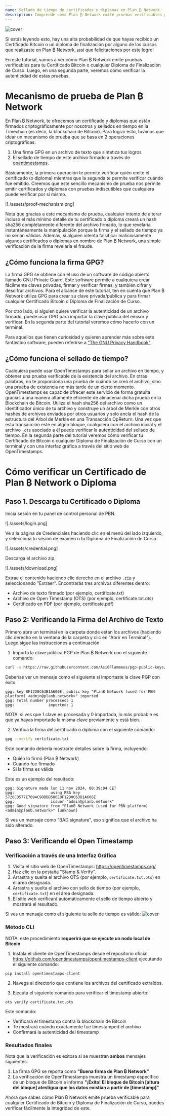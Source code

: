 ```yaml
---
name: Sellado de tiempo de certificados y diplomas en Plan ₿ Network
description: Comprende cómo Plan ₿ Network emite pruebas verificables para tu certificado y diplomas
---
```


![cover](assets/cover.webp)

Si estás leyendo esto, hay una alta probabilidad de que hayas recibido un Certificado Bitcoin o un diploma de finalización por alguno de los cursos que realizaste en Plan ₿ Network, ¡así que felicitaciones por este logro!

En este tutorial, vamos a ver cómo Plan ₿ Network emite pruebas verificables para tu Certificado Bitcoin o cualquier Diploma de Finalización de Curso. Luego, en una segunda parte, veremos cómo verificar la autenticidad de estas pruebas.

# Mecanismo de prueba de Plan ₿ Network

En Plan ₿ Network, te ofrecemos un certificado y diplomas que están firmados criptográficamente por nosotros y sellados en tiempo en la Timechain (es decir, la blockchain de Bitcoin). Para lograr esto, tuvimos que idear un mecanismo de prueba que se basa en 2 operaciones criptográficas:

1. Una firma GPG en un archivo de texto que sintetiza tus logros
2. El sellado de tiempo de este archivo firmado a través de [opentimestamps](https://opentimestamps.org/).

Básicamente, la primera operación te permite verificar quién emite el certificado (o diploma) mientras que la segunda te permite verificar cuándo fue emitido.
Creemos que este sencillo mecanismo de prueba nos permite emitir certificados y diplomas con pruebas indiscutibles que cualquiera puede verificar por sí mismo.

![./assets/proof-mechanism.png]

Nota que gracias a este mecanismo de prueba, cualquier intento de alterar incluso el más mínimo detalle de tu certificado o diploma creará un hash sha256 completamente diferente del archivo firmado, lo que revelaría instantáneamente la manipulación porque la firma y el sellado de tiempo ya no serían válidos. Además, si alguien intenta falsificar maliciosamente algunos certificados o diplomas en nombre de Plan ₿ Network, una simple verificación de la firma revelaría el fraude.

## ¿Cómo funciona la firma GPG?

La firma GPG se obtiene con el uso de un software de código abierto llamado GNU Private Guard. Este software permite a cualquiera crear fácilmente claves privadas, firmar y verificar firmas, y también cifrar y descifrar archivos. Para el alcance de este tutorial, ten en cuenta que Plan ₿ Network utiliza GPG para crear su clave privada/pública y para firmar cualquier Certificado Bitcoin o Diploma de Finalización de Curso.

Por otro lado, si alguien quiere verificar la autenticidad de un archivo firmado, puede usar GPG para importar la clave pública del emisor y verificar. En la segunda parte del tutorial veremos cómo hacerlo con un terminal.

Para aquellos que tienen curiosidad y quieren aprender más sobre este fantástico software, pueden referirse a ["The GNU Privacy Handbook"](https://www.gnupg.org/gph/en/manual/x135.html)

## ¿Cómo funciona el sellado de tiempo?

Cualquiera puede usar OpenTimestamps para sellar un archivo en tiempo, y obtener una prueba verificable de la existencia del archivo. En otras palabras, no te proporciona una prueba de cuándo se creó el archivo, sino una prueba de existencia no más tarde de un cierto momento.
OpenTimestamps es capaz de ofrecer este servicio de forma gratuita gracias a una manera altamente eficiente de almacenar dicha prueba en la Blockchain de Bitcoin. Utiliza el hash sha256 del archivo como un identificador único de tu archivo y construye un árbol de Merkle con otros hashes de archivos enviados por otros usuarios y solo ancla el hash de la estructura del Árbol de Merkle en una Transacción OpReturn.
Una vez que esta transacción esté en algún bloque, cualquiera con el archivo inicial y el archivo `.ots` asociado a él puede verificar la autenticidad del sellado de tiempo. En la segunda parte del tutorial veremos cómo verificar tu Certificado de Bitcoin o cualquier Diploma de Finalización de Curso con un terminal y con una interfaz gráfica a través del sitio web de OpenTimestamps.

# Cómo verificar un Certificado de Plan ₿ Network o Diploma

## Paso 1. Descarga tu Certificado o Diploma

Inicia sesión en tu panel de control personal de PBN.

![./assets/login.png]

Ve a la página de Credenciales haciendo clic en el menú del lado izquierdo, y selecciona tu sesión de examen o tu Diploma de Finalización de Curso.

![./assets/credential.png]

Descarga el archivo zip.

![./assets/download.png]

Extrae el contenido haciendo clic derecho en el archivo `.zip` y seleccionando "Extraer". Encontrarás tres archivos diferentes dentro:

- Archivo de texto firmado (por ejemplo, certificate.txt)
- Archivo de Open Timestamp (OTS) (por ejemplo, certificate.txt.ots)
- Certificado en PDF (por ejemplo, certificate.pdf)

## Paso 2: Verificando la Firma del Archivo de Texto

Primero abre un terminal en la carpeta donde están los archivos (haciendo clic derecho en la ventana de la carpeta y clic en "Abrir en Terminal"). Luego sigue las instrucciones a continuación

1. Importa la clave pública PGP de Plan ₿ Network con el siguiente comando:

```bash
curl -s https://raw.githubusercontent.com/Asi0Flammeus/pgp-public-keys/master/planb-network-pk.asc | gpg --import
```

Deberías ver un mensaje como el siguiente si importaste la clave PGP con éxito

```
gpg: key 8F12D0C63B1A606E: public key "PlanB Network (used for PBN platform) <admin@planb.network>" imported
gpg: Total number processed: 1
gpg:               imported: 1
```

NOTA: si ves que 1 clave es procesada y 0 importada, lo más probable es que ya hayas importado la misma clave previamente y está bien.

2. Verifica la firma del certificado o diploma con el siguiente comando:

```bash
gpg --verify certificate.txt
```

Este comando debería mostrarte detalles sobre la firma, incluyendo:

- Quién lo firmó (Plan ₿ Network)
- Cuándo fue firmado
- Si la firma es válida

Este es un ejemplo del resultado:

```
gpg: Signature made lun 11 nov 2024, 00:39:04 CET
gpg:                using RSA key 5720CD577E7894C98DBD580E8F12D0C63B1A606E
gpg:                issuer "admin@planb.network"
gpg: Good signature from "PlanB Network (used for PBN platform) <admin@planb.network>" [unknown]
```

Si ves un mensaje como "BAD signature", eso significa que el archivo ha sido alterado.

## Paso 3: Verificando el Open Timestamp

### Verificación a través de una Interfaz Gráfica

1. Visita el sitio web de OpenTimestamps: https://opentimestamps.org/
2. Haz clic en la pestaña "Stamp & Verify".
3. Arrastra y suelta el archivo OTS (por ejemplo, `certificate.txt.ots`) en el área designada.
4. Arrastra y suelta el archivo con sello de tiempo (por ejemplo, `certificate.txt`) en el área designada.
5. El sitio web verificará automáticamente el sello de tiempo abierto y mostrará el resultado.

Si ves un mensaje como el siguiente tu sello de tiempo es válido:
![cover](assets/opentimestamp_wegui_verified.webp)

### Método CLI

NOTA: este procedimiento **requerirá que se ejecute un nodo local de Bitcoin**

1. Instala el cliente de OpenTimestamps desde el repositorio oficial: https://github.com/opentimestamps/opentimestamps-client ejecutando el siguiente comando:

```
pip install opentimestamps-client
```

2. Navega al directorio que contiene los archivos del certificado extraídos.

3. Ejecuta el siguiente comando para verificar el timestamp abierto:

```
ots verify certificate.txt.ots
```

Este comando:

- Verificará el timestamp contra la blockchain de Bitcoin
- Te mostrará cuándo exactamente fue timestamped el archivo
- Confirmará la autenticidad del timestamp

### Resultados finales

Nota que la verificación es exitosa si se muestran **ambos** mensajes siguientes:

1. La firma GPG se reporta como **"Buena firma de Plan ₿ Network"**
2. La verificación de OpenTimestamps muestra un timestamp específico de un bloque de Bitcoin e informa **"¡Éxito! El bloque de Bitcoin [altura del bloque] atestigua que los datos existían a partir de [timestamp]"**

Ahora que sabes cómo Plan ₿ Network emite prueba verificable para cualquier Certificado de Bitcoin y Diploma de Finalización de Curso, puedes verificar fácilmente la integridad de este.


